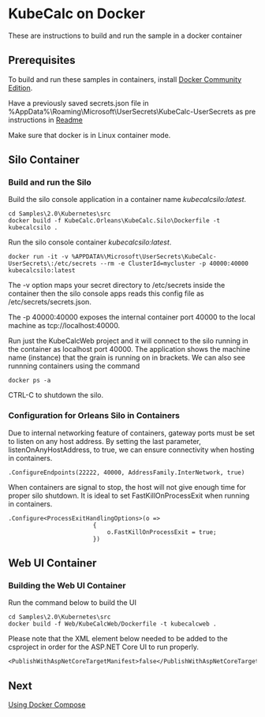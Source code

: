 # KubeCalc on Docker
These are instructions to build and run the sample in a docker container

## Prerequisites
To build and run these samples in containers, install [Docker Community Edition](https://www.docker.com/community-edition).

Have a previously saved secrets.json file in %AppData%\Roaming\Microsoft\UserSecrets\KubeCalc-UserSecrets as pre instructions
in [Readme](Readme.md)

Make sure that docker is in Linux container mode.

## Silo Container

### Build and run the Silo
Build the silo console application in a container name _kubecalcsilo:latest_.

```
cd Samples\2.0\Kubernetes\src
docker build -f KubeCalc.Orleans\KubeCalc.Silo\Dockerfile -t kubecalcsilo .
```

Run the silo console container _kubecalcsilo:latest_.
```
docker run -it -v %APPDATA%\Microsoft\UserSecrets\KubeCalc-UserSecrets\:/etc/secrets --rm -e ClusterId=mycluster -p 40000:40000 kubecalcsilo:latest
```
The -v option maps your secret directory to /etc/secrets inside the container then the silo console apps reads this config file as
/etc/secrets/secrets.json.

The -p 40000:40000 exposes the internal container port 40000 to the local machine as tcp://localhost:40000.

Run just the KubeCalcWeb project and it will connect to the silo running in the container as localhost port 40000.  The application shows
the machine name (instance) that the grain is running on in brackets.  We can also see runnning containers using the command

```
docker ps -a
```
CTRL-C to shutdown the silo.

### Configuration for Orleans Silo in Containers

Due to internal networking feature of containers, gateway ports must be set to listen on any host address.  By setting the last parameter,
listenOnAnyHostAddress, to true, we can ensure connectivity when hosting in containers.

```
.ConfigureEndpoints(22222, 40000, AddressFamily.InterNetwork, true)
```

When containers are signal to stop, the host will not give enough time for proper silo shutdown.  It is ideal to set FastKillOnProcessExit when running in containers.

```
.Configure<ProcessExitHandlingOptions>(o =>
                        {
                            o.FastKillOnProcessExit = true;
                        })
```

## Web UI Container

### Building the Web UI Container

Run the command below to build the UI

```
cd Samples\2.0\Kubernetes\src
docker build -f Web/KubeCalcWeb/Dockerfile -t kubecalcweb .
```
Please note that the XML element below needed to be added to the csproject
in order for the ASP.NET Core UI to run properly.

```
<PublishWithAspNetCoreTargetManifest>false</PublishWithAspNetCoreTargetManifest>
```

## Next
[Using Docker Compose](DockerCompose.md)
